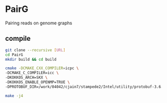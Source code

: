 # PairG
Pairing reads on genome graphs

## compile
```sh
git clone --recursive [URL]
cd PairG
mkdir build && cd build

cmake -DCMAKE_CXX_COMPILER=icpc \
-DCMAKE_C_COMPILER=icc \
-DKOKKOS_ARCH=SKX \
-DKOKKOS_ENABLE_OPENMP=TRUE \
-DPROTOBUF_DIR=/work/04042/cjain7/stampede2/Intel/utility/protobuf-3.6.0/local_install ..

make -j4
```
